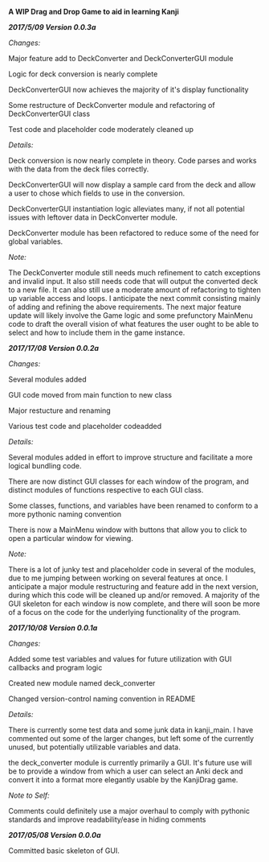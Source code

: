 


**A WIP Drag and Drop Game to aid in learning Kanji**

***2017/5/09 Version 0.0.3a***

*Changes:*

Major feature add to DeckConverter and DeckConverterGUI module

Logic for deck conversion is nearly complete

DeckConverterGUI now achieves the majority of it's display functionality

Some restructure of DeckConverter module and refactoring of DeckConverterGUI class

Test code and placeholder code moderately cleaned up

*Details:*

Deck conversion is now nearly complete in theory. Code parses and works with the data from the deck files correctly.

DeckConverterGUI will now display a sample card from the deck and allow a user to chose which fields to use in the conversion.

DeckConverterGUI instantiation logic alleviates many, if not all potential issues with leftover data in DeckConverter module.

DeckConverter module has been refactored to reduce some of the need for global variables.

*Note:*

The DeckConverter module still needs much refinement to catch exceptions and invalid input. It also still needs code that will output the converted deck to a new file. It can also still use a moderate amount of refactoring to tighten up variable access and loops. I anticipate the next commit consisting mainly of adding and refining the above requirements. The next major feature update will likely involve the Game logic and some prefunctory MainMenu code to draft the overall vision of what features the user ought to be able to select and how to include them in the game instance.

***2017/17/08 Version 0.0.2a***

*Changes:*

Several modules added

GUI code moved from main function to new class

Major restucture and renaming

Various test code and placeholder codeadded

*Details:*

Several modules added in effort to improve structure and facilitate a more logical bundling code.

There are now distinct GUI classes for each window of the program, and distinct modules of functions respective to each GUI class.

Some classes, functions, and variables have been renamed to conform to a more pythonic naming convention

There is now a MainMenu window with buttons that allow you to click to open a particular window for viewing.

*Note:*

There is a lot of junky test and placeholder code in several of the modules, due to me jumping between working on several features at once. I anticipate a major module restructuring and feature add in the next version, during which this code will be cleaned up and/or removed. A majority of the GUI skeleton for each window is now complete, and there will soon be more of a focus on the code for the underlying functionality of the program.

***2017/10/08 Version 0.0.1a***

*Changes:*

Added some test variables and values for future utilization with GUI callbacks and program logic

Created new module named deck_converter

Changed version-control naming convention in README

*Details:*

There is currently some test data and some junk data in kanji_main. I have commented out some of the larger changes, but left some of the currently unused, but potentially utilizable variables and data.

the deck_converter module is currently primarily a GUI. It's future use will be to provide a window from which a user can select an Anki deck and convert it into a format more elegantly usable by the KanjiDrag game.

*Note to Self:*

Comments could definitely use a major overhaul to comply with pythonic standards and improve readability/ease in hiding comments

***2017/05/08 Version 0.0.0a***

Committed basic skeleton of GUI.

